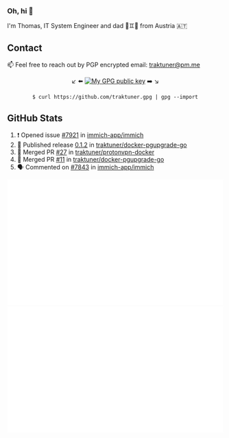 ### Oh, hi 👋

I'm Thomas, IT System Engineer and dad 👶♊️👶 from Austria 🇦🇹

<!--
**traktuner/traktuner** is a ✨ _special_ ✨ repository because its `README.md` (this file) appears on your GitHub profile.

Here are some ideas to get you started:

- 🔭 I’m currently working on ...
- 🌱 I’m currently learning ...
- 👯 I’m looking to collaborate on ...
- 🤔 I’m looking for help with ...
- 💬 Ask me about ...
- 📫 How to reach me: ...
- 😄 Pronouns: ...
- ⚡ Fun fact: ...
-->

## Contact
📫 Feel free to reach out by PGP encrypted email:
traktuner@pm.me

<div align="center" markdown="1">

↙️ ⬅️ [![My GPG public key](https://img.shields.io/badge/PGP%20public%20key-6D4AFF?style=for-the-badge)](https://github.com/traktuner.gpg) ➡️ ↘️

```shell
$ curl https://github.com/traktuner.gpg | gpg --import
```

</div>

## GitHub Stats
<!--START_SECTION:activity-->
1. ❗ Opened issue [#7921](https://github.com/immich-app/immich/issues/7921) in [immich-app/immich](https://github.com/immich-app/immich)
2. 🚀 Published release [0.1.2](https://github.com/traktuner/docker-pgupgrade-go/releases/tag/0.1.2) in [traktuner/docker-pgupgrade-go](https://github.com/traktuner/docker-pgupgrade-go)
3. 🎉 Merged PR [#27](https://github.com/traktuner/protonvpn-docker/pull/27) in [traktuner/protonvpn-docker](https://github.com/traktuner/protonvpn-docker)
4. 🎉 Merged PR [#11](https://github.com/traktuner/docker-pgupgrade-go/pull/11) in [traktuner/docker-pgupgrade-go](https://github.com/traktuner/docker-pgupgrade-go)
5. 🗣 Commented on [#7843](https://github.com/immich-app/immich/issues/7843#issuecomment-1988931436) in [immich-app/immich](https://github.com/immich-app/immich)
<!--END_SECTION:activity-->

![](https://github.com/traktuner/traktuner/blob/master/generated/overview.svg)
![](https://github.com/traktuner/traktuner/blob/master/generated/languages.svg)
